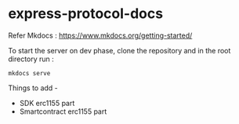 # express-protocol-docs

Refer Mkdocs : https://www.mkdocs.org/getting-started/

To start the server on dev phase, clone the repository and in the root directory run :

`mkdocs serve`

Things to add -

- SDK erc1155 part
- Smartcontract erc1155 part
